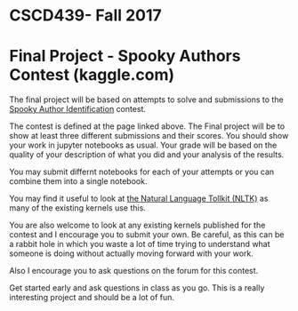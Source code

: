 # CSCD439- Fall 2017
# Final Project - Spooky Authors Contest (kaggle.com)

The final project will be based on attempts to solve and submissions to the [Spooky Author Identification](https://www.kaggle.com/c/spooky-author-identification) contest. 

The contest is defined at the page linked above.  The Final project will be to show at least three different submissions and their scores.  You should show your work in jupyter notebooks as usual.  Your grade will be based on the quality of your description of what you did and your analysis of the results.  

You may submit differnt notebooks for each of your attempts or you can combine them into a single notebook.

You may find it useful to look at [the Natural Language Tollkit (NLTK)](http://www.nltk.org/) as many of the existing kernels use this.  

You are also welcome to look at any existing kernels published for the contest and I encourage you to submit your own.  Be careful, as this can be a rabbit hole in which you waste a lot of time trying to understand what someone is doing without actually moving forward with your work.

Also I encourage you to ask questions on the forum for this contest.  

Get started early and ask questions in class as you go.  This is a really interesting project and should be a lot of fun.




